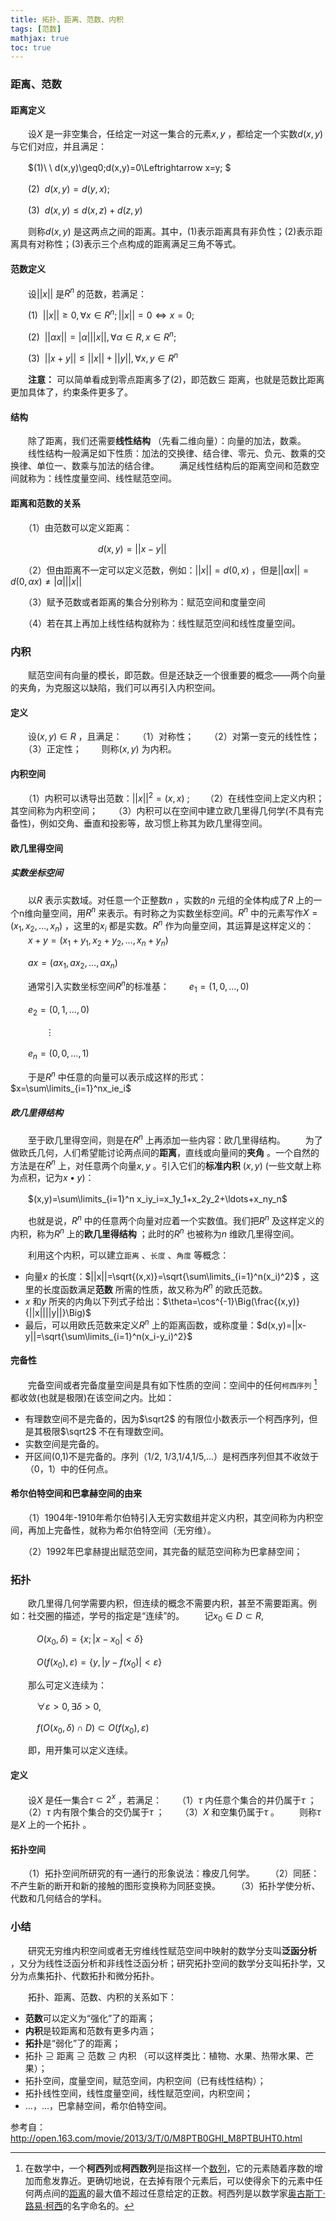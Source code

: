 ```yaml
---
title: 拓扑、距离、范数、内积
tags: [范数]
mathjax: true
toc: true
---
```


### 距离、范数

#### 距离定义 

　　设$X$ 是一非空集合，任给定一对这一集合的元素$x,y$ ，都给定一个实数$d(x,y)$ 与它们对应，并且满足：

　　$(1)\ \ d(x,y)\geq0;d(x,y)=0\Leftrightarrow x=y; $ 

<!--more-->

　　$(2)\ \  d(x,y)=d(y,x);$ 

　　$(3)\ \  d(x,y)\leq d(x,z)+d(z,y)$

　　则称$d(x,y)$ 是这两点之间的距离。其中，(1)表示距离具有非负性；(2)表示距离具有对称性；(3)表示三个点构成的距离满足三角不等式。

#### 范数定义

　　设$||x||$ 是$R^n$ 的范数，若满足：

　　$(1)\ \ ||x||\geq0, {\forall}x \in R^n; ||x||=0 \Leftrightarrow x=0;$

　　$(2)\ \ ||\alpha x||=|\alpha|||x||,{\forall}\alpha \in R,x\in R^n;$

　　$(3)\ \ ||x+y||\leq ||x||+||y||, {\forall}x,y\in R^n$

　　**注意：** 可以简单看成到零点距离多了(2)，即范数$\subseteq$ 距离，也就是范数比距离更加具体了，约束条件更多了。

#### 结构

　　除了距离，我们还需要**线性结构** （先看二维向量）：向量的加法，数乘。
　　线性结构一般满足如下性质：加法的交换律、结合律、零元、负元、数乘的交换律、单位一、数乘与加法的结合律。
　　满足线性结构后的距离空间和范数空间就称为：线性度量空间、线性赋范空间。

#### 距离和范数的关系

　　（1）由范数可以定义距离：

　　　　　　　　　　$d(x,y)=||x-y||$ 

　　（2）但由距离不一定可以定义范数，例如：$||x||=d(0,x)$ ，但是$||\alpha x||=d(0,\alpha x)\neq|\alpha|||x||$  

　　（3）赋予范数或者距离的集合分别称为：赋范空间和度量空间

　　（4）若在其上再加上线性结构就称为：线性赋范空间和线性度量空间。　

### 内积

 　　赋范空间有向量的模长，即范数。但是还缺乏一个很重要的概念——两个向量的夹角，为克服这以缺陷，我们可以再引入内积空间。

#### 定义

　　设$(x,y)\in R$ ，且满足：
　　（1）对称性；
　　（2）对第一变元的线性性；
　　（3）正定性；
　　则称$(x,y)$ 为内积。

#### 内积空间

　　（1）内积可以诱导出范数：$||x||^2=(x,x)$ ;
　　（2）在线性空间上定义内积；其空间称为内积空间；
　　（3）内积可以在空间中建立欧几里得几何学(不具有完备性)，例如交角、垂直和投影等，故习惯上称其为欧几里得空间。

#### 欧几里得空间

##### 实数坐标空间

　　以$R$ 表示实数域。对任意一个正整数$n$ ，实数的$n$ 元组的全体构成了$R$ 上的一个n维向量空间，用$R^n$ 来表示。有时称之为实数坐标空间。$R^n$ 中的元素写作$X=(x_1,x_2,\ldots,x_n)$ ，这里的$x_i$ 都是实数。$R^n$ 作为向量空间，其运算是这样定义的：
　　$x+y=(x_1+y_1,x_2+y_2,\dots ,x_n+y_n)$

　　$ax=(ax_1,ax_2,\ldots,ax_n)$ 

　　通常引入实数坐标空间$R^n$的标准基：
　　$e_1=(1,0,\ldots,0)$ 

　　$e_2=(0,1,\ldots,0)$ 

　　　　$\vdots$ 

　　$e_n=(0,0,\ldots,1)$

　　于是$R^n$ 中任意的向量可以表示成这样的形式：$x=\sum\limits_{i=1}^nx_ie_i$

##### 欧几里得结构

　　至于欧几里得空间，则是在$R^n$ 上再添加一些内容：欧几里得结构。
　　为了做欧氏几何，人们希望能讨论两点间的**距离**，直线或向量间的**夹角** 。一个自然的方法是在$R^n$ 上，对任意两个向量$x,y$ 。引入它们的**标准内积** $(x,y)$ (一些文献上称为点积，记为$x\bullet y$)：

　　$(x,y)=\sum\limits_{i=1}^n x_iy_i=x_1y_1+x_2y_2+\ldots+x_ny_n$ 

　　也就是说，$R^n$ 中的任意两个向量对应着一个实数值。我们把$R^n$ 及这样定义的内积，称为$R^n$ 上的**欧几里得结构** ；此时的$R^n$ 也被称为$n$ 维欧几里得空间。

　　利用这个内积，可以建立`距离` 、`长度` 、`角度` 等概念：

  - 向量$x$ 的长度：$||x||=\sqrt{(x,x)}=\sqrt{\sum\limits_{i=1}^n(x_i)^2}$   ，这里的长度函数满足**范数** 所需的性质，故又称为$R^n$ 的欧氏范数。
  - $x$ 和$y$ 所夹的内角以下列式子给出：$\theta=\cos^{-1}\Big(\frac{(x,y)}{||x||||y||}\Big)$ 
  - 最后，可以用欧氏范数来定义$R^n$ 上的距离函数，或称度量：$d(x,y)=||x-y||=\sqrt{\sum\limits_{i=1}^n(x_i-y_i)^2}$ 

#### 完备性

　　完备空间或者完备度量空间是具有如下性质的空间：空间中的任何`柯西序列` [^ 1] 都收敛(也就是极限)在该空间之内。比如：

- 有理数空间不是完备的，因为$\sqrt2$ 的有限位小数表示一个柯西序列，但是其极限$\sqrt2$ 不在有理数空间。
- 实数空间是完备的。
- 开区间(0,1)不是完备的。序列（1/2, 1/3,1/4,1/5,...）是柯西序列但其不收敛于（0，1）中的任何点。

#### 希尔伯特空间和巴拿赫空间的由来

　　（1）1904年-1910年希尔伯特引入无穷实数组并定义内积，其空间称为内积空间，再加上完备性，就称为希尔伯特空间（无穷维）。

　　（2）1992年巴拿赫提出赋范空间，其完备的赋范空间称为巴拿赫空间；

### 拓扑

　　欧几里得几何学需要内积，但连续的概念不需要内积，甚至不需要距离。例如：社交圈的描述，学号的指定是“连续”的。
　　记$x_0\in D \subset R,$

　　　$O(x_0,\delta)=\{x;|x-x_0|<\delta\}$

　　　$O(f(x_0),\varepsilon)=\{y,|y-f(x_0)|<\varepsilon\}$ 

　　那么可定义连续为：

　　　${\forall}\varepsilon>0,{\exists}\delta>0,$

　　　$f(O(x_0,\delta)\cap D)\subset O(f(x_0),\varepsilon)$ 

　　即，用开集可以定义连续。

#### 定义

　　设$X$ 是任一集合$\tau \subset 2^x$ ，若满足：
　　（1）$\tau$ 内任意个集合的并仍属于$\tau$ ；
　　（2）$\tau$ 内有限个集合的交仍属于$\tau$ ；
　　（3）$X$ 和空集仍属于$\tau$ 。
　　则称$\tau$ 是$X$ 上的一个拓扑 。

#### 拓扑空间

　　（1）拓扑空间所研究的有一通行的形象说法：橡皮几何学。
　　（2）同胚：不产生新的断开和新的接触的图形变换称为同胚变换。
　　（3）拓扑学使分析、代数和几何结合的学科。

### 小结

　　研究无穷维内积空间或者无穷维线性赋范空间中映射的数学分支叫**泛函分析** ，又分为线性泛函分析和非线性泛函分析；研究拓扑空间的数学分支叫拓扑学，又分为点集拓扑、代数拓扑和微分拓扑。

　　拓扑、距离、范数、内积的关系如下：

- **范数**可以定义为“强化”了的距离；
- **内积**是较距离和范数有更多内涵；
- **拓扑**是“弱化”了的距离；
- 拓扑  $\supseteq$  距离  $\supseteq$  范数  $\supseteq$  内积 （可以这样类比：植物、水果、热带水果、芒果）；
- 拓扑空间，度量空间，赋范空间，内积空间（已有线性结构）；
- 拓扑线性空间，线性度量空间，线性赋范空间，内积空间；
- ...，...，巴拿赫空间，希尔伯特空间。

参考自：http://open.163.com/movie/2013/3/T/0/M8PTB0GHI_M8PTBUHT0.html



[^ 1]: 在数学中，一个**柯西列**或**柯西数列**是指这样一个[数列](https://zh.wikipedia.org/wiki/%E6%95%B0%E5%88%97)，它的元素随着序数的增加而愈发靠近。更确切地说，在去掉有限个元素后，可以使得余下的元素中任何两点间的[距离](https://zh.wikipedia.org/wiki/%E8%B7%9D%E7%A6%BB)的最大值不超过任意给定的正数。柯西列是以数学家[奥古斯丁·路易·柯西](https://zh.wikipedia.org/wiki/%E5%A5%A7%E5%8F%A4%E6%96%AF%E4%B8%81%C2%B7%E8%B7%AF%E6%98%93%C2%B7%E6%9F%AF%E8%A5%BF)的名字命名的。


